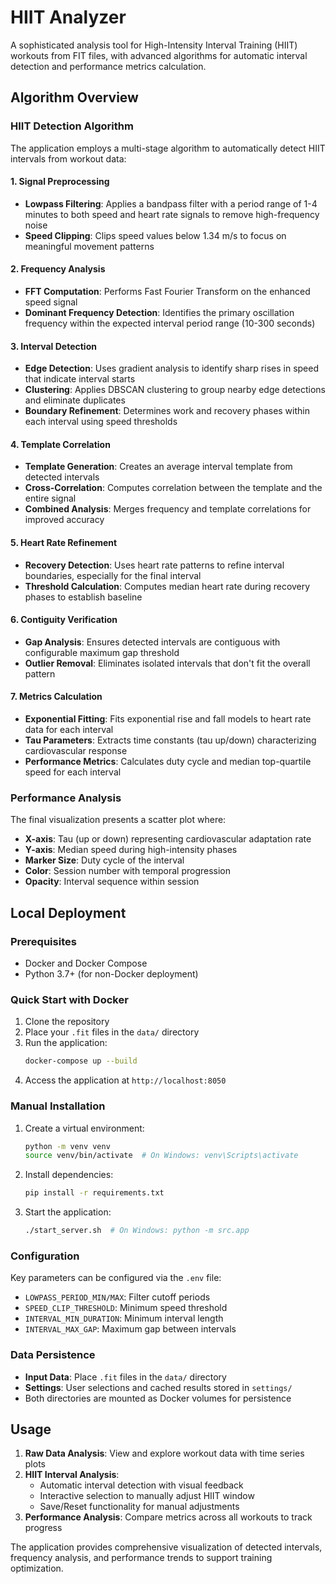# HIIT Analyzer

A sophisticated analysis tool for High-Intensity Interval Training (HIIT) workouts from FIT files, with advanced algorithms for automatic interval detection and performance metrics calculation.

## Algorithm Overview

### HIIT Detection Algorithm

The application employs a multi-stage algorithm to automatically detect HIIT intervals from workout data:

#### 1. Signal Preprocessing
- **Lowpass Filtering**: Applies a bandpass filter with a period range of 1-4 minutes to both speed and heart rate signals to remove high-frequency noise
- **Speed Clipping**: Clips speed values below 1.34 m/s to focus on meaningful movement patterns

#### 2. Frequency Analysis
- **FFT Computation**: Performs Fast Fourier Transform on the enhanced speed signal
- **Dominant Frequency Detection**: Identifies the primary oscillation frequency within the expected interval period range (10-300 seconds)

#### 3. Interval Detection
- **Edge Detection**: Uses gradient analysis to identify sharp rises in speed that indicate interval starts
- **Clustering**: Applies DBSCAN clustering to group nearby edge detections and eliminate duplicates
- **Boundary Refinement**: Determines work and recovery phases within each interval using speed thresholds

#### 4. Template Correlation
- **Template Generation**: Creates an average interval template from detected intervals
- **Cross-Correlation**: Computes correlation between the template and the entire signal
- **Combined Analysis**: Merges frequency and template correlations for improved accuracy

#### 5. Heart Rate Refinement
- **Recovery Detection**: Uses heart rate patterns to refine interval boundaries, especially for the final interval
- **Threshold Calculation**: Computes median heart rate during recovery phases to establish baseline

#### 6. Contiguity Verification
- **Gap Analysis**: Ensures detected intervals are contiguous with configurable maximum gap threshold
- **Outlier Removal**: Eliminates isolated intervals that don't fit the overall pattern

#### 7. Metrics Calculation
- **Exponential Fitting**: Fits exponential rise and fall models to heart rate data for each interval
- **Tau Parameters**: Extracts time constants (tau up/down) characterizing cardiovascular response
- **Performance Metrics**: Calculates duty cycle and median top-quartile speed for each interval

### Performance Analysis

The final visualization presents a scatter plot where:
- **X-axis**: Tau (up or down) representing cardiovascular adaptation rate
- **Y-axis**: Median speed during high-intensity phases
- **Marker Size**: Duty cycle of the interval
- **Color**: Session number with temporal progression
- **Opacity**: Interval sequence within session

## Local Deployment

### Prerequisites
- Docker and Docker Compose
- Python 3.7+ (for non-Docker deployment)

### Quick Start with Docker

1. Clone the repository
2. Place your `.fit` files in the `data/` directory
3. Run the application:
   ```bash
   docker-compose up --build
   ```
4. Access the application at `http://localhost:8050`

### Manual Installation

1. Create a virtual environment:
   ```bash
   python -m venv venv
   source venv/bin/activate  # On Windows: venv\Scripts\activate
   ```

2. Install dependencies:
   ```bash
   pip install -r requirements.txt
   ```

3. Start the application:
   ```bash
   ./start_server.sh  # On Windows: python -m src.app
   ```

### Configuration

Key parameters can be configured via the `.env` file:
- `LOWPASS_PERIOD_MIN/MAX`: Filter cutoff periods
- `SPEED_CLIP_THRESHOLD`: Minimum speed threshold
- `INTERVAL_MIN_DURATION`: Minimum interval length
- `INTERVAL_MAX_GAP`: Maximum gap between intervals

### Data Persistence

- **Input Data**: Place `.fit` files in the `data/` directory
- **Settings**: User selections and cached results stored in `settings/`
- Both directories are mounted as Docker volumes for persistence

## Usage

1. **Raw Data Analysis**: View and explore workout data with time series plots
2. **HIIT Interval Analysis**: 
   - Automatic interval detection with visual feedback
   - Interactive selection to manually adjust HIIT window
   - Save/Reset functionality for manual adjustments
3. **Performance Analysis**: Compare metrics across all workouts to track progress

The application provides comprehensive visualization of detected intervals, frequency analysis, and performance trends to support training optimization.